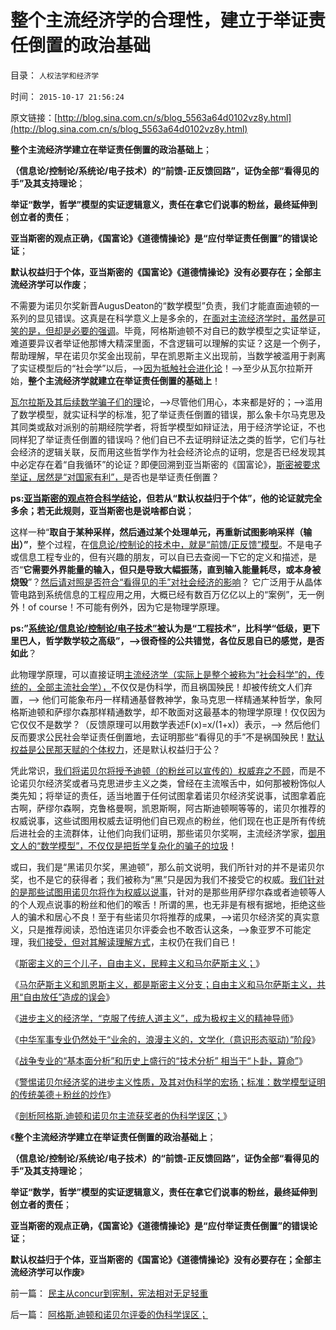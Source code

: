 # 整个主流经济学的合理性，建立于举证责任倒置的政治基础

目录： `人权法学和经济学` 

时间： `2015-10-17 21:56:24` 

原文链接：[http://blog.sina.com.cn/s/blog_5563a64d0102vz8y.html](http://blog.sina.com.cn/s/blog_5563a64d0102vz8y.html)

**整个主流经济学建立在举证责任倒置的政治基础上**；

**（信息论/控制论/系统论/电子技术）的“前馈-正反馈回路”，证伪全部“看得见的手”及其支持理论**；

**举证“数学，哲学”模型的实证逻辑意义，责任在拿它们说事的粉丝，最终延伸到创立者的责任**；

**亚当斯密的观点正确，《国富论》《道德情操论》是“应付举证责任倒置”的错误论证**；

**默认权益归于个体，亚当斯密的《国富论》《道德情操论》没有必要存在；全部主流经济学可以作废**；

不需要为诺贝尔奖新晋AugusDeaton的“数学模型”负责，我们才能直面迪顿的一系列的显见错误。这真是在科学意义上是多余的，[在面对主流经济学时，虽然是可笑的是，但却是必要的强调](../../../2015/9/28/所有颠倒了举证责任的专家，全部是政治诡辩的五毛！.md)。毕竟，阿格斯迪顿不对自已的数学模型之实证举证，难道要异议者举证他那博大精深里面，不含逻辑可以理解的实证？这是一个例子，帮助理解，早在诺贝尔奖金出现前，早在凯恩斯主义出现前，当数学被滥用于剥离了实证模型后的“社会学”以后，——>[因为抵触社会进化论](http://blog.sina.com.cn/s/blog_5563a64d0102vft9.html)！——>至少从瓦尔拉斯开始，**整个主流经济学就建立在举证责任倒置的基础上**！

[瓦尔拉斯及其后续数学骗子们的理](../../../2011/2/12/瓦尔拉斯和门格尔的边际概念完全相反.md)论，——>尽管他们用心，本来都是好的；——>滥用了数学模型，就实证科学的标准，犯了举证责任倒置的错误，那么象卡尔马克思及其同类或敌对派别的前期经院学者，将哲学模型如辩证法，用于经济学论证，不也同样犯了举证责任倒置的错误吗？他们自已不去证明辩证法之类的哲学，它们与社会经济的逻辑关联，反而用这些哲学作为社会经济论点的证明，您是否已经发现其中必定存在着“自我循环”的论证？即便回溯到亚当斯密的《国富论》，[斯密被要求举证，居然是“对国家有利”，](../../../2009/11/6/斯密的《道德情操论》和君权贵族的道德情操.md)是否也是举证责任倒置？

**ps:[亚当斯密的观点符合科学结论](../../../2013/12/29/对亚当.斯密所认为的好社会的好制度的分析.md)，但若从“默认权益归于个体”，他的论证就完全多余；若无此规则，亚当斯密也是说啥都白说**；

这样一种“**取自于某种采样，然后通过某个处理单元，再重新试图影响采样（输出）”**，整个过程，在[信息论/控制论的技术中，就是“前馈/正反馈”模型](../../../2014/1/14/剪刀差定律“正反馈不具持续性”克服“信息不对称”.md)。不是电子或信息工程专业的，但有兴趣的朋友，可以自已去查阅一下它的定义和描述，是否“**它需要外界能量的输入，但只是导致大幅振荡，直到输入能量耗尽，或本身被烧毁**”？[然后请对照是否符合“看得见的手”对社会经济的影响](../../../2011/12/9/世界上没有免费的午餐；别以为经济学都不是科学.md)？
它广泛用于从晶体管电路到系统信息的工程应用之用，大概已经有数百万亿亿以上的“案例”，无一例外！of
course！不可能有例外，因为它是物理学原理。

**ps:”[系统论/信息论/控制论/电子技术”被](../../../2011/2/10/面向抽象对象的经济学分析步骤.md)认为是“工程技术”，比科学“低级，更下里巴人，哲学数学较之高级”，——>很奇怪的公共错觉，各位反思自已的感觉，是否如此**？

此物理学原理，可以直接证明[主流经济学（实际上是整个被称为“社会科学”的，传统的，全部主流社会学），](../../../2013/7/29/地方债务危机当头，反思“共识”的几派主流经济学.md)不仅仅是伪科学，而且祸国殃民！却被传统文人们弃置，——>
他们可能象布丹一样精通基督教神学，象马克思一样精通某种哲学，象阿格斯迪顿和萨缪尔森那样精通数学，却不敢面对这最基本的物理学原理！仅仅因为它仅仅不是数学？（反馈原理可以用数学表述F(x)=x/(1+x)）表示，——>
然后他们反而要求公民社会举证责任倒置地，去证明那些“看得见的手”不是祸国殃民！[默认权益是公民那天赋的个体权力](../../../2015/3/6/关键性的“人权断言：默认权益归于个体”.md)，还是默认权益归于公？

凭此常识，[我们将诺贝尔将授予迪顿（的粉丝可以宣传的）权威弃之不顾](../../../2010/10/22/不加怀疑打倒一切权威，拒绝一切权威.md)，而是不论诺贝尔经济奖或者马克思进步主义之类，曾经在主流喉舌中，如何那被粉饰似人类先知；将举证的责任，适当地置于任何试图拿着诺贝尔经济奖说事，试图拿着庇古啊，萨缪尔森啊，克鲁格曼啊，凯恩斯啊，阿古斯迪顿啊等等的，诺贝尔推荐的权威说事，这些试图用权威去证明他们自已观点的粉丝，他们现在也正是所有传统后进社会的主流群体，让他们向我们证明，那些诺贝尔奖啊，主流经济学家，[御用文人的“数学模型”，不仅仅是把哲学复杂化的骗子的垃圾](../../../2010/6/19/数学滥用令社会科盲化.md)！

或曰，我们是“黑诺贝尔奖，黑迪顿”，那么前文说明，我们所针对的并不是诺贝尔奖，也不是它的获得者；我们被称为“黑”只是因为我们不接受它的权威。[我们针对的是那些试图用诺贝尔将作为权威以说事](../../../2013/10/19/在所有命题被讨论前，都要首先重温科学的世界观.md)，针对的是那些用萨缪尔森或者迪顿等人的个人观点说事的粉丝和他们的喉舌！所谓的黑，也无非是有根有据地，拒绝这些人的骗术和居心不良！至于有些诺贝尔将推荐的成果，——>诺贝尔经济奖的真实意义，只是推荐阅读，恐怕连诺贝尔评委会也不敢否认这条，——>象亚罗不可能定理，我[们接受，但对其解读理解方式](../../../2012/10/22/公有制民主中“个人没有意义”的集体主义的“愚民”.md)，主权仍在我们自已！

《[斯密主义的三个儿子，自由主义，民粹主义和马尔萨斯主义；](../../../2012/7/16/亚当斯密的三个“儿子”自由主义，民粹主义和马尔萨斯主义.md)》

《[马尔萨斯主义和凯恩斯主义，都是斯密主义分支；自由主义和马尔萨斯主义，共用“自由放任”造成的误会](../../../2012/7/15/经济周期的根源是政治经济特权.md)》

《[进步主义的经济学，“克服了传统人道主义”，成为极权主义的精神导师](../../../2015/10/10/进步主义令主流经济学，成为专制和极权的工具.md)》

《[中华军事专业仍然处于“业余的，浪漫主义的，文学化（意识形态驱动）”阶段](../../../2015/10/12/基于实体模型方法论的军事科学和正规化；.md)》

《[战争专业的“基本面分析”和历史上盛行的“技术分析”
相当于“卜卦，算命”](../../../2015/10/13/战争专业的“基本面分析”和历史上盛行的“技术分析”；.md)》

《[警惕诺贝尔经济奖的进步主义性质，及其对伪科学的宏扬；标准：数学模型证明的传统美德＋粉丝的炒作](../../../2015/10/14/警惕诺贝尔经济奖的进步主义性质，及其对伪科学的推广；.md)》

《[剖析阿格斯.迪顿和诺贝尔主流获奖者的伪科学误区；](../../../2015/10/16/阿格斯.迪顿和诺贝尔评委的伪科学误区；.md)》

《**整个主流经济学建立在举证责任倒置的政治基础上**；

**（信息论/控制论/系统论/电子技术）的“前馈-正反馈回路”，证伪全部“看得见的手”及其支持理论**；

**举证“数学，哲学”模型的实证逻辑意义，责任在拿它们说事的粉丝，最终延伸到创立者的责任**；

**亚当斯密的观点正确，《国富论》《道德情操论》是“应付举证责任倒置”的错误论证**；

**默认权益归于个体，亚当斯密的《国富论》《道德情操论》没有必要存在；全部主流经济学可以作废**》

前一篇： [民主从concur到宪制，宪法相对无足轻重](../../../2015/10/19/民主从concur到宪制，宪法相对无足轻重.md)

后一篇： [阿格斯.迪顿和诺贝尔评委的伪科学误区；](../../../2015/10/16/阿格斯.迪顿和诺贝尔评委的伪科学误区；.md)

